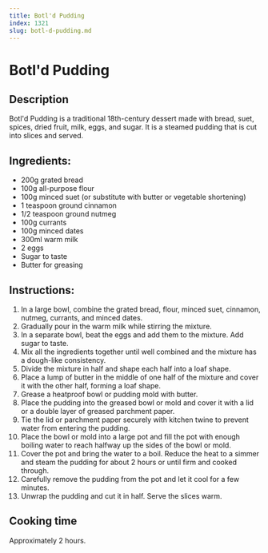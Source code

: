 ```yaml
---
title: Botl'd Pudding
index: 1321
slug: botl-d-pudding.md
---
```


# Botl'd Pudding

## Description
Botl'd Pudding is a traditional 18th-century dessert made with bread, suet, spices, dried fruit, milk, eggs, and sugar. It is a steamed pudding that is cut into slices and served.

## Ingredients:
- 200g grated bread
- 100g all-purpose flour
- 100g minced suet (or substitute with butter or vegetable shortening)
- 1 teaspoon ground cinnamon
- 1/2 teaspoon ground nutmeg
- 100g currants
- 100g minced dates
- 300ml warm milk
- 2 eggs
- Sugar to taste
- Butter for greasing

## Instructions:
1. In a large bowl, combine the grated bread, flour, minced suet, cinnamon, nutmeg, currants, and minced dates.
2. Gradually pour in the warm milk while stirring the mixture.
3. In a separate bowl, beat the eggs and add them to the mixture. Add sugar to taste.
4. Mix all the ingredients together until well combined and the mixture has a dough-like consistency.
5. Divide the mixture in half and shape each half into a loaf shape.
6. Place a lump of butter in the middle of one half of the mixture and cover it with the other half, forming a loaf shape.
7. Grease a heatproof bowl or pudding mold with butter.
8. Place the pudding into the greased bowl or mold and cover it with a lid or a double layer of greased parchment paper.
9. Tie the lid or parchment paper securely with kitchen twine to prevent water from entering the pudding.
10. Place the bowl or mold into a large pot and fill the pot with enough boiling water to reach halfway up the sides of the bowl or mold.
11. Cover the pot and bring the water to a boil. Reduce the heat to a simmer and steam the pudding for about 2 hours or until firm and cooked through.
12. Carefully remove the pudding from the pot and let it cool for a few minutes.
13. Unwrap the pudding and cut it in half. Serve the slices warm.

## Cooking time
Approximately 2 hours.
